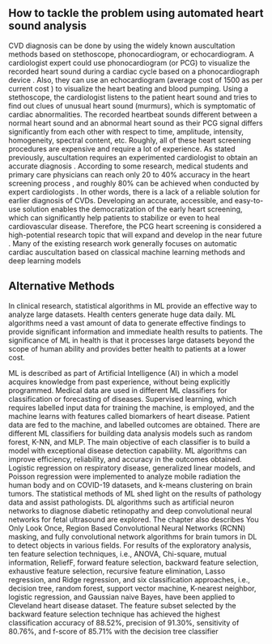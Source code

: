 ## How to tackle the problem using automated heart sound analysis

CVD diagnosis can be done by using the widely known auscultation methods based on 
stethoscope, phonocardiogram, or echocardiogram. A cardiologist expert could use 
phonocardiogram (or PCG) to visualize the recorded heart sound during a cardiac cycle 
based on a phonocardiograph device . Also, they can use an echocardiogram (average 
cost of 1500 as per current cost ) to visualize the heart beating and blood pumping. 
Using a stethoscope, the cardiologist listens to the patient heart sound and tries to find 
out clues of unusual heart sound (murmurs), which is symptomatic of cardiac 
abnormalities. The recorded heartbeat sounds different between a normal heart sound 
and an abnormal heart sound as their PCG signal differs significantly from each other 
with respect to time, amplitude, intensity, homogeneity, spectral content, etc. 
Roughly, all of these heart screening procedures are expensive and require a lot of 
experience. As stated previously, auscultation requires an experimented cardiologist to 
obtain an accurate diagnosis . According to some research, medical students and 
primary care physicians can reach only 20 to 40% accuracy in the heart screening 
process , and roughly 80% can be achieved when conducted by expert cardiologists . In 
other words, there is a lack of a reliable solution for earlier diagnosis of CVDs.
Developing an accurate, accessible, and easy-to-use solution enables the 
democratization of the early heart screening, which can significantly help patients to 
stabilize or even to heal cardiovascular disease. Therefore, the PCG heart screening is 
considered a high-potential research topic that will expand and develop in the near 
future . Many of the existing research work generally focuses on automatic cardiac 
auscultation based on classical machine learning methods and deep learning models 

## Alternative Methods

In clinical research, statistical algorithms in ML provide an effective way to analyze 
large datasets. Health centers generate huge data daily. ML algorithms need a vast 
amount of data to generate effective findings to provide significant information and 
immediate health results to patients. The significance of ML in health is that it 
processes large datasets beyond the scope of human ability and provides better 
health to patients at a lower cost.

ML is described as part of Artificial Intelligence (AI) in which a model acquires 
knowledge from past experience, without being explicitly programmed. Medical data 
are used in different ML classifiers for classification or forecasting of diseases. 
Supervised learning, which requires labelled input data for training the machine, is 
employed, and the machine learns with features called biomarkers of heart disease. 
Patient data are fed to the machine, and labelled outcomes are obtained. There are 
different ML classifiers for building data analysis models such as random forest, K-NN, 
and MLP. The main objective of each classifier is to build a model with exceptional 
disease detection capability.
ML algorithms can improve efficiency, reliability, and accuracy in the outcomes 
obtained. Logistic regression on respiratory disease, generalized linear models, and 
Poisson regression were implemented to analyze mobile radiation the human body 
and on COVID-19 datasets, and k-means clustering on brain tumors. The statistical 
methods of ML shed light on the results of pathology data and assist pathologists. 
DL algorithms such as artificial neuron networks to diagnose diabetic retinopathy 
and deep convolutional neural networks for fetal ultrasound are explored. The 
chapter also describes You Only Look Once, Region Based Convolutional Neural 
Networks (RCNN) masking, and fully convolutional network algorithms for brain 
tumors in DL to detect objects in various fields.
For results of the exploratory analysis, ten feature selection techniques, i.e., ANOVA, Chi-square, mutual information, ReliefF, forward feature selection, backward feature 
selection, exhaustive feature selection, recursive feature elimination, Lasso regression, 
and Ridge regression, and six classification approaches, i.e., decision tree, random 
forest, support vector machine, K-nearest neighbor, logistic regression, and Gaussian 
naive Bayes, have been applied to Cleveland heart disease dataset. The feature subset 
selected by the backward feature selection technique has achieved the highest 
classification accuracy of 88.52%, precision of 91.30%, sensitivity of 80.76%, and f-score of 85.71% with the decision tree classifier
